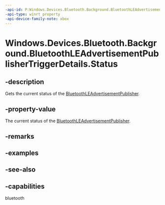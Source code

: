 ```yaml
---
-api-id: P:Windows.Devices.Bluetooth.Background.BluetoothLEAdvertisementPublisherTriggerDetails.Status
-api-type: winrt property
-api-device-family-note: xbox
---
```


<!-- Property syntax
public Windows.Devices.Bluetooth.Advertisement.BluetoothLEAdvertisementPublisherStatus Status { get; }
-->

# Windows.Devices.Bluetooth.Background.BluetoothLEAdvertisementPublisherTriggerDetails.Status

## -description
Gets the current status of the [BluetoothLEAdvertisementPublisher](../windows.devices.bluetooth.advertisement/bluetoothleadvertisementpublisher.md).

## -property-value
The current status of the [BluetoothLEAdvertisementPublisher](../windows.devices.bluetooth.advertisement/bluetoothleadvertisementpublisher.md).

## -remarks

## -examples

## -see-also

## -capabilities
bluetooth
